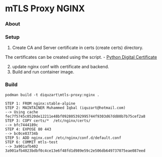 # mTLS Proxy NGINX

### About



### Setup
1. Create CA and Server certificate in certs (create certs) directory.

The certificates can be created using the script. - [Python Digital Certificate](https://github.com/iquzart/python-digital-certificate)

2. update nginx conf with certificate and backend.
3. Build and run container image.

### Build

```
podman build -t diquzart\mtls-proxy:nginx .
```
```
STEP 1: FROM nginx:stable-alpine
STEP 2: MAINTAINER Muhammed Iqbal (iquzart@hotmail.com)
--> Using cache fec7f5745c0520de12211e48bf092805392995744f9303d67dd80b7b75cef2a8
STEP 3: COPY certs/*  /etc/nginx/certs/
--> bfc7444189c
STEP 4: EXPOSE 80 443
--> bc0ce83734b
STEP 5: ADD nginx.conf /etc/nginx/conf.d/default.conf
STEP 6: COMMIT mtls-test
--> 3a901afb402
3a901afb4023bdbf0c4ce13e6f48fd1d989e59c2e506db649737075eae087eed

```